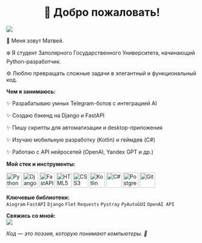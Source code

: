 <div align="center">

# 👋 Добро пожаловать!

</div>

[<img src="https://img.shields.io/badge/View_in_English-2CA5E0?style=for-the-badge&logo=google-translate&logoColor=white&labelColor=0077FF"/>](https://github.com/me-ninezet)


👋 Меня зовут Матвей.

❄️ Я студент Заполярного Государственного Университета, начинающий Python-разработчик.

⚙️ Люблю превращать сложные задачи в элегантный и функциональный код.

**Чем я занимаюсь:**

✨ Разрабатываю умных Telegram-ботов с интеграцией AI

✨ Создаю бэкенд на Django и FastAPI

✨ Пишу скрипты для автоматизации и desktop-приложения

✨ Изучаю мобильную разработку (Kotlin) и геймдев (C#)

✨ Работаю с API нейросетей (OpenAI, Yandex GPT и др.)

**Мой стек и инструменты:**  
<div align="left">
<img src="https://cdn.jsdelivr.net/gh/devicons/devicon/icons/python/python-original.svg" title="Python" width="40" height="40"/>
<img src="https://cdn.jsdelivr.net/gh/devicons/devicon/icons/django/django-plain.svg" title="Django" width="40" height="40"/>
<img src="https://cdn.jsdelivr.net/gh/devicons/devicon/icons/fastapi/fastapi-original.svg" title="FastAPI" width="40" height="40"/>
<img src="https://cdn.jsdelivr.net/gh/devicons/devicon/icons/html5/html5-original.svg" title="HTML5" width="40" height="40"/>
<img src="https://cdn.jsdelivr.net/gh/devicons/devicon/icons/css3/css3-original.svg" title="CSS3" width="40" height="40"/>
<img src="https://cdn.jsdelivr.net/gh/devicons/devicon/icons/kotlin/kotlin-original.svg" title="Kotlin" width="40" height="40"/>
<img src="https://cdn.jsdelivr.net/gh/devicons/devicon/icons/csharp/csharp-original.svg" title="C#" width="40" height="40"/>
<img src="https://cdn.jsdelivr.net/gh/devicons/devicon/icons/postgresql/postgresql-original.svg" title="PostgreSQL" width="40" height="40"/>
<img src="https://cdn.jsdelivr.net/gh/devicons/devicon/icons/git/git-original.svg" title="Git" width="40" height="40"/>
</div>

**Ключевые библиотеки:**  
`Aiogram` `FastAPI` `Django` `Flet` `Requests` `Pystray` `PyAutoGUI` `OpenAI API`

**Свяжись со мной:**  
[<img src="https://img.shields.io/badge/Telegram-2CA5E0?style=for-the-badge&logo=telegram&logoColor=white" />](https://t.me/me_ninezet)


*Код — это поэзия, которую понимают компьютеры. 🚀*
